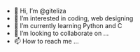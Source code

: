 - 👋 Hi, I’m @giteliza
- 👀 I’m interested in coding, web designing
- 🌱 I’m currently learning Python and C
- 💞️ I’m looking to collaborate on ...
- 📫 How to reach me ...

<!---
giteliza/giteliza is a ✨ special ✨ repository because its `README.md` (this file) appears on your GitHub profile.
You can click the Preview link to take a look at your changes.
--->
